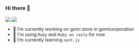 ### Hi there 👋

<!--
**june20516/june20516** is a ✨ _special_ ✨ repository because its `README.md` (this file) appears on your GitHub profile.

Here are some ideas to get you started:

- 👯 I’m looking to collaborate on ...
- 🤔 I’m looking for help with ...
- 💬 Ask me about ...
- 📫 How to reach me: ...
- 😄 Pronouns: ...
- ⚡ Fun fact: ...
-->

<!-- stats https://github.com/anuraghazra/github-readme-stats/blob/master/docs/readme_kr.md -->
<a href="https://github.com/june20516">
  <img align="center" src="https://github-readme-stats.vercel.app/api?username=june20516&show_icons=true&count_private=true&theme=tokyonight&hide=stars" />
</a>
<a href="https://github.com/june20516">
  <img align="center" src="https://github-readme-stats.vercel.app/api/top-langs/?username=june20516&show_icons=true&title_color=004386&icon_color=004386&layout=compact&count_private=true&theme=tokyonight" />
</a>

<!-- ![Bran's github stats](https://github-readme-stats.vercel.app/api?username=june20516&show_icons=true&count_private=true&theme=tokyonight&hide=stars)
![Bran's lang stats](https://github-readme-stats.vercel.app/api/top-langs/?username=june20516&show_icons=true&title_color=004386&icon_color=004386&layout=compact&count_private=true&theme=tokyonight) -->

- 🔭 I’m currently working on gomi store in gomicorporation
- 🔨 I'm using `Ruby` and `Ruby on rails` for now
- 🌱 I’m currently learning `nest.js`
